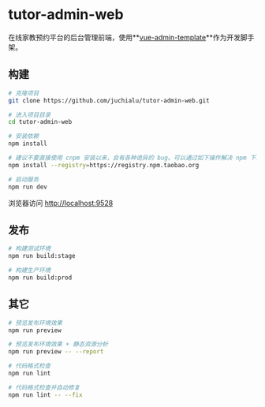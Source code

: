 # tutor-admin-web

在线家教预约平台的后台管理前端，使用**[vue-admin-template](https://panjiachen.gitee.io/vue-admin-template)**作为开发脚手架。

## 构建

```bash
# 克隆项目
git clone https://github.com/juchialu/tutor-admin-web.git

# 进入项目目录
cd tutor-admin-web

# 安装依赖
npm install

# 建议不要直接使用 cnpm 安装以来，会有各种诡异的 bug。可以通过如下操作解决 npm 下载速度慢的问题
npm install --registry=https://registry.npm.taobao.org

# 启动服务
npm run dev
```

浏览器访问 [http://localhost:9528](http://localhost:9528)

## 发布

```bash
# 构建测试环境
npm run build:stage

# 构建生产环境
npm run build:prod
```

## 其它

```bash
# 预览发布环境效果
npm run preview

# 预览发布环境效果 + 静态资源分析
npm run preview -- --report

# 代码格式检查
npm run lint

# 代码格式检查并自动修复
npm run lint -- --fix
```